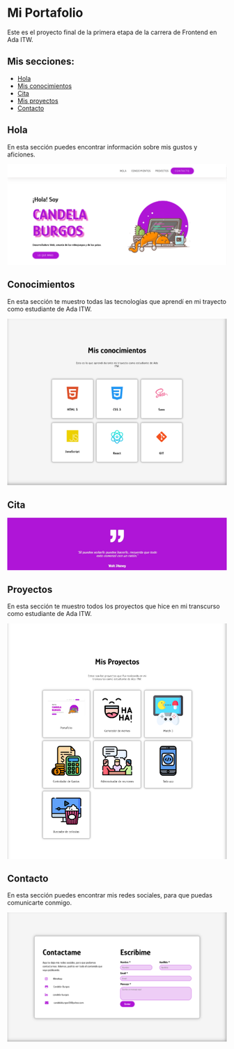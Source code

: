 # Mi Portafolio

Este es el proyecto final de la primera etapa de la carrera de Frontend en Ada ITW.

## Mis secciones:

* [Hola](https://github.com/Candela-Burgos/proyecto_1_Portafolio#hola)
* [Mis conocimientos](https://github.com/Candela-Burgos/proyecto_1_Portafolio#conocimientos)
* [Cita](https://github.com/Candela-Burgos/proyecto_1_Portafolio#cita)
* [Mis proyectos](https://github.com/Candela-Burgos/proyecto_1_Portafolio#proyectos)
* [Contacto](https://github.com/Candela-Burgos/proyecto_1_Portafolio#contacto)

## Hola

En esta sección puedes encontrar información sobre mis gustos y aficiones.

![Imagen de la sección Hola](readme/hola.png)

## Conocimientos

En esta sección te muestro todas las tecnologías que aprendí en mi trayecto como estudiante de Ada ITW.

![Imagen de la sección Conocimientos](readme/conocimientos.png)

## Cita

![Imagen de la sección Cita](readme/cita.png)

## Proyectos

En esta sección te muestro todos los proyectos que hice en mi transcurso como estudiante de Ada ITW.

![Imagen de la sección Proyectos](readme/proyectos.png)

## Contacto

En esta sección puedes encontrar mis redes sociales, para que puedas comunicarte conmigo.

![Imagen de la sección Contacto](readme/contacto.png)
